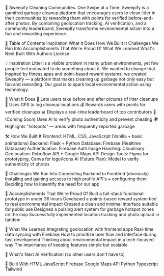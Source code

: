 🌿 Sweepify
Cleaning Communities. One Swipe at a Time.
Sweepify is a gamified garbage cleanup platform that encourages users to clean litter in their communities by rewarding them with points for verified before-and-after photos. By combining geolocation tracking, AI verification, and a community leaderboard, Sweepify transforms environmental action into a fun and rewarding experience.

📌 Table of Contents
Inspiration
What It Does
How We Built It
Challenges We Ran Into
Accomplishments That We're Proud Of
What We Learned
What's Next
Built With
Authors
License

💡 Inspiration
Litter is a visible problem in many urban environments, yet few people feel motivated to do something about it. We wanted to change that. Inspired by fitness apps and point-based reward systems, we created Sweepify — a platform that makes cleaning up garbage not only easy but fun and rewarding. Our goal is to spark local environmental action using technology.

🚀 What It Does
📸 Lets users take before and after pictures of litter cleanups
📍 Uses GPS to log cleanup locations
💰 Rewards users with points for verified cleanups
📊 Displays a real-time leaderboard of top contributors
🤖 (Coming Soon) Uses AI to verify photo authenticity and prevent cheating
🌍 Highlights "hotspots" — areas with frequently reported garbage

🛠️ How We Built It
Frontend: HTML, CSS, JavaScript (Vanilla + basic animations)
Backend: Flask + Python
Database: Firebase (Realtime Database)
Authentication: Firebase Auth
Image Handling: Cloudinary
Geolocation: Roboflow API + Google Maps API
Design Tools: Figma for prototyping, Canva for logo/icons
AI (Future Plan): Model to verify authenticity of photos

🧠 Challenges We Ran Into
Connecting Backend to Frontend (obviously)
Installing and gaining accsess to high profile API's + configuring them
Deciding how to insentify the need for our app

🎉 Accomplishments That We're Proud Of
Built a full-stack functional prototype in under 36 hours
Developed a points-based reward system tied to real environmental impact
Created a clean and minimal interface suitable for public use
Designed a pulsing alert system for garbage hotspot zones on the map
Successfully implemented location tracking and photo upload in tandem

🧾 What We Learned
Integrating geolocation with frontend apps
Real-time data syncing with Firebase
How to prioritize user flow and interface during fast development
Thinking about environmental impact in a tech-focused way
The importance of keeping features simple but scalable

🔮 What's Next
AI Verification (so other users don't have to)

🔧 Built With
HTML
JavaScript
Firebase
Google Maps API
Python
Typescript
Tailwind

